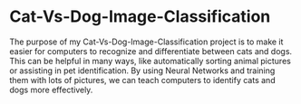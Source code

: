 # Cat-Vs-Dog-Image-Classification

The purpose of my Cat-Vs-Dog-Image-Classification project is to make it easier for computers to recognize and differentiate between cats and dogs. This can be helpful in many ways, like automatically sorting animal pictures or assisting in pet identification. By using Neural Networks and training them with lots of pictures, we can teach computers to identify cats and dogs more effectively.
